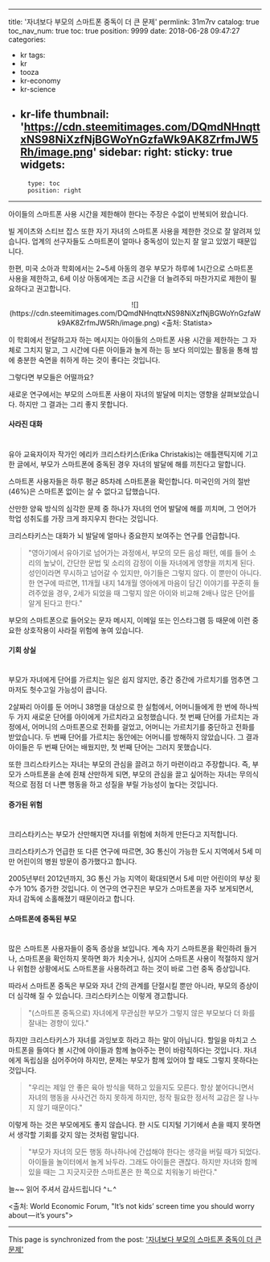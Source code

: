 
---
title: '자녀보다 부모의 스마트폰 중독이 더 큰 문제'
permlink: 31m7rv
catalog: true
toc_nav_num: true
toc: true
position: 9999
date: 2018-06-28 09:47:27
categories:
- kr
tags:
- kr
- tooza
- kr-economy
- kr-science
- kr-life
thumbnail: 'https://cdn.steemitimages.com/DQmdNHnqttxNS98NiXzfNjBGWoYnGzfaWk9AK8ZrfmJW5Rh/image.png'
sidebar:
    right:
        sticky: true
widgets:
    -
        type: toc
        position: right
---


아이들의 스마트폰 사용 시간을 제한해야 한다는 주장은 수없이 반복되어 왔습니다.

빌 게이츠와 스티브 잡스 또한 자기 자녀의 스마트폰 사용을 제한한 것으로 잘 알려져 있습니다. 업계의 선구자들도 스마트폰이 얼마나 중독성이 있는지 잘 알고 있었기 때문입니다.

한편, 미국 소아과 학회에서는 2~5세 아동의 경우 부모가 하루에 1시간으로 스마트폰 사용을 제한하고, 6세 이상 아동에게는 조금 시간을 더 늘려주되 마찬가지로 제한이 필요하다고 권고합니다. 

<center>
![](https://cdn.steemitimages.com/DQmdNHnqttxNS98NiXzfNjBGWoYnGzfaWk9AK8ZrfmJW5Rh/image.png)
<출처: Statista>
</center>

이 학회에서 전달하고자 하는 메시지는 아이들의 스마트폰 사용 시간을 제한하는 그 자체로 그치지 말고, 그 시간에 다른 아이들과 놀게 하는 등 보다 의미있는 활동을 통해 밤에 충분한 숙면을 취하게 하는 것이 좋다는 것입니다. 

그렇다면 부모들은 어떨까요?

새로운 연구에서는 부모의 스마트폰 사용이 자녀의 발달에 미치는 영향을 살펴보았습니다.  하지만 그 결과는 그리 좋지 못합니다.

#### 사라진 대화
#
유아 교육자이자 작가인 에리카 크리스타키스(Erika Christakis)는 애틀랜틱지에 기고한 글에서, 부모가 스마트폰에 중독된 경우 자녀의 발달에 해를 끼친다고 말합니다.

스마트폰 사용자들은 하루 평균 85차례 스마트폰을 확인합니다. 미국인의 거의 절반(46%)은 스마트폰 없이는 살 수 없다고 답했습니다.

산만한 양육 방식의 심각한 문제 중 하나가 자녀의 언어 발달에 해를 끼치며, 그 언어가 학업 성취도를 가장 크게 좌지우지 한다는 것입니다.

크리스타키스는 대화가 뇌 발달에 얼마나 중요한지 보여주는 연구를 언급합니다.

>"영아기에서 유아기로 넘어가는 과정에서, 부모의 모든 음성 패턴, 예를 들어 소리의 높낮이, 간단한 문법 및 소리의 감정이 이들 자녀에게 영향을 끼치게 된다. 성인이라면 무시하고 넘어갈 수 있지만, 아기들은 그렇지 않다. 이 뿐만이 아니다. 한 연구에 따르면, 11개월 내지 14개월 영아에게 마음이 담긴 이야기를 꾸준히 들려주었을 경우, 2세가 되었을 때 그렇지 않은 아이와 비교해 2배나 많은 단어를 알게 된다고 한다."

부모의 스마트폰으로 들어오는 문자 메시지, 이메일 또는 인스타그램 등 때문에 이런 중요한 상호작용이 사라질 위험에 놓여 있습니다.

#### 기회 상실
#
부모가 자녀에게 단어를 가르치는 일은 쉽지 않지만, 중간 중간에 가르치기를 멈추면 그마저도 헛수고일 가능성이 큽니다.

2살짜리 아이를 둔 어머니 38명을 대상으로 한 실험에서, 어머니들에게 한 번에 하나씩 두 가지 새로운 단어를 아이에게 가르치라고 요청했습니다. 첫 번째 단어를 가르치는 과정에서, 어머니의 스마트폰으로 전화를 걸었고, 어머니는 가르치기를 중단하고 전화를 받았습니다. 두 번째 단어를 가르치는 동안에는 어머니를 방해하지 않았습니다. 그 결과 아이들은 두 번째 단어는 배웠지만, 첫 번째 단어는 그러지 못했습니다.

또한 크리스타키스는 자녀는 부모의 관심을 끌려고 하기 마련이라고 주장합니다. 즉, 부모가 스마트폰을 손에 쥔채 산만하게 되면, 부모의 관심을 끌고 싶어하는 자녀는 무의식적으로 점점 더 나쁜 행동을 하고 성질을 부릴 가능성이 높다는 것입니다. 

#### 증가된 위험
#
크리스타키스는 부모가 산만해지면 자녀를 위험에 처하게 만든다고 지적합니다.

크리스타키스가 언급한 또 다른 연구에 따르면, 3G 통신이 가능한 도시 지역에서 5세 미만 어린이의 병원 방문이 증가했다고 합니다.

2005년부터 2012년까지, 3G 통신 가능 지역이 확대되면서 5세 미만 어린이의 부상 횟수가 10% 증가한 것입니다. 이 연구의 연구진은 부모가 스마트폰을 자주 보게되면서,  자녀 감독에 소홀해졌기 때문이라고 합니다. 

#### 스마트폰에 중독된 부모
#
많은 스마트폰 사용자들이 중독 증상을 보입니다. 계속 자기 스마트폰을 확인하려 들거나, 스마트폰을 확인하지 못하면 화가 치솟거나, 심지어 스마트폰 사용이 적절하지 않거나 위험한 상황에서도 스마트폰을 사용하려고 하는 것이 바로 그런 중독 증상입니다.

따라서 스마트폰 중독은 부모와 자녀 간의 관계를 단절시킬 뿐만 아니라, 부모의 증상이 더 심각해 질 수 있습니다. 크리스타키스는 이렇게 경고합니다.

>"(스마트폰 중독으로) 자녀에게 무관심한 부모가 그렇지 않은 부모보다 더 화를 잘내는 경향이 있다."

하지만 크리스타키스가 자녀를 과잉보호 하라고 하는  말이 아닙니다.  할일을 마치고 스마트폰을 들여다 볼 시간에 아이들과 함께 놀아주는 편이 바람직하다는 것입니다. 자녀에게 독립심을 심어주어야 하지만, 문제는 부모가 함께 있어야 할 때도 그렇지 못하다는 것입니다. 

>"우리는 제일 안 좋은 육아 방식을 택하고 있을지도 모른다. 항상 붙어다니면서 자녀의 행동을 사사건건 하지 못하게 하지만, 정작 필요한 정서적 교감은 잘 나누지 않기 때문이다."

이렇게 하는 것은 부모에게도 좋지 않습니다. 한 시도 디지털 기기에서 손을 떼지 못하면서 생각할 기회를 갖지 않는 것처럼 말입니다.

>"부모가 자녀의 모든 행동 하나하나에 간섭해야 한다는 생각을 버릴 때가 되었다.  아이들을 놀이터에서 놀게 놔두라. 그래도 아이들은 괜찮다. 하지만 자녀와 함께 있을 때는 그 지긋지긋한 스마트폰은 한 쪽으로 치워놓기 바란다."

늘~~ 읽어 주셔서 감사드립니다 ^ㄴ^

<출처: World Economic Forum, "It’s not kids’ screen time you should worry about — it’s yours">

- - -

This page is synchronized from the post: ['자녀보다 부모의 스마트폰 중독이 더 큰 문제'](https://steemit.com/@pius.pius/31m7rv)
